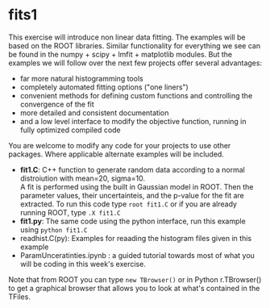 # fits1

This exercise will introduce non linear data fitting.  The examples will be based on the ROOT libraries.  Similar functionality for everything we see can be found in the numpy + scipy + lmfit + matplotlib modules. But the examples we will follow over the next few projects offer several advantages:
* far more natural histogramming tools
* completely automated fitting options ("one liners")
* convenient methods for defining custom functions and controlling the convergence of the fit
* more detailed and consistent documentation
* and a low level interface to modify the objective function, running in fully optimized compiled code

You are welcome to modify any code for your projects to use other packages.  Where applicable alternate examples will be included. 

* **fit1.C**: C++ function to generate random data according to a normal distroiution with mean=20, sigma=10. <br> A fit is performed using the built in Gaussian model in ROOT.  Then the parameter values, their uncertainteis, and the p-value for the fit are extracted.  To run this code type ```root fit1.C``` or if you are already running ROOT, type ```.X fit1.C```  
* **fit1.py**: The same code using the python interface, run this example using ```python fit1.C```
* readhist.C(py):  Examples for reaading the histogram files given in this example 
* ParamUnceratinties.ipynb : a guided tutorial towards most of what you will be coding in this week's exercise.

Note that from ROOT you can type ```new TBrowser()``` or in Python r.TBrowser() to get a graphical browser that allows you to look at what's contained in the TFiles.
